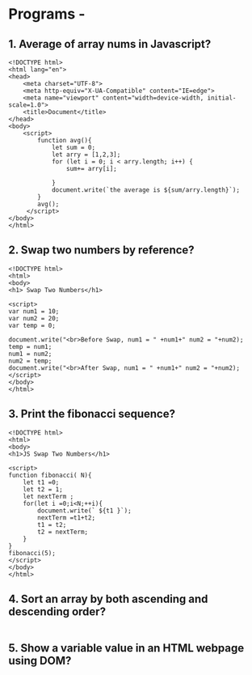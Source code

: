# Programs -
## 1. Average of array nums in Javascript?
```
<!DOCTYPE html>
<html lang="en">
<head>
    <meta charset="UTF-8">
    <meta http-equiv="X-UA-Compatible" content="IE=edge">
    <meta name="viewport" content="width=device-width, initial-scale=1.0">
    <title>Document</title>
</head>
<body>
    <script>
        function avg(){
            let sum = 0;
            let arry = [1,2,3];
            for (let i = 0; i < arry.length; i++) {
                sum+= arry[i];
                
            }
            document.write(`the average is ${sum/arry.length}`);
        }
        avg();
     </script>
</body>
</html>
```

## 2. Swap two numbers by reference?
```
<!DOCTYPE html>
<html>
<body>
<h1> Swap Two Numbers</h1>

<script>
var num1 = 10;
var num2 = 20;
var temp = 0;

document.write("<br>Before Swap, num1 = " +num1+" num2 = "+num2);
temp = num1;
num1 = num2;
num2 = temp;
document.write("<br>After Swap, num1 = " +num1+" num2 = "+num2);
</script>
</body>
</html>
```

## 3. Print the fibonacci sequence?
```
<!DOCTYPE html>
<html>
<body>
<h1>JS Swap Two Numbers</h1>

<script>
function fibonacci( N){
    let t1 =0;
    let t2 = 1;
    let nextTerm ;
    for(let i =0;i<N;++i){
        document.write(` ${t1 }`);
        nextTerm =t1+t2;
        t1 = t2;
        t2 = nextTerm;
    }
}
fibonacci(5);
</script>
</body>
</html>
```

## 4. Sort an array by both ascending and descending order?
```

```

## 5. Show a variable value in an HTML webpage using DOM?
```

```